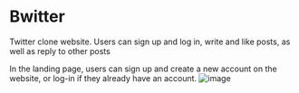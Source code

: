 # Bwitter
Twitter clone website. Users can sign up and log in, write and like posts, as well as reply to other posts


In the landing page, users can sign up and create a new account on the website, or log-in if they already have an account.
![image](https://user-images.githubusercontent.com/36121052/183520171-f864a790-ca14-42a9-a53d-1eb38c533a21.png)
